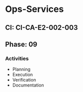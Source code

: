 # Ops-Services

## CI: CI-CA-E2-002-003
## Phase: 09

### Activities
- Planning
- Execution
- Verification
- Documentation
